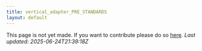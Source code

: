 ```yaml
---
title: vertical_adapter_PRE_STANDARDS
layout: default
---
```


This page is not yet made. If you want to contribute please do so [here](https://github.com/CrazyH2/Bigstone/blob/wiki/components/vertical_adapter_PRE_STANDARDS.md).
_Last updated: 2025-06-24T21:39:18Z_

